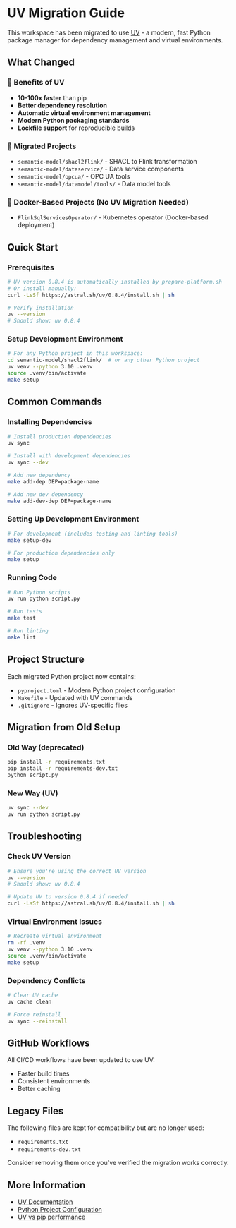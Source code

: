 # UV Migration Guide

This workspace has been migrated to use [UV](https://docs.astral.sh/uv/) - a modern, fast Python package manager for dependency management and virtual environments.

## What Changed

### 🚀 Benefits of UV
- **10-100x faster** than pip
- **Better dependency resolution** 
- **Automatic virtual environment management**
- **Modern Python packaging standards**
- **Lockfile support** for reproducible builds

### 📁 Migrated Projects
- `semantic-model/shacl2flink/` - SHACL to Flink transformation
- `semantic-model/dataservice/` - Data service components  
- `semantic-model/opcua/` - OPC UA tools
- `semantic-model/datamodel/tools/` - Data model tools

### 📁 Docker-Based Projects (No UV Migration Needed)
- `FlinkSqlServicesOperator/` - Kubernetes operator (Docker-based deployment)

## Quick Start

### Prerequisites
```bash
# UV version 0.8.4 is automatically installed by prepare-platform.sh
# Or install manually:
curl -LsSf https://astral.sh/uv/0.8.4/install.sh | sh

# Verify installation
uv --version
# Should show: uv 0.8.4
```

### Setup Development Environment
```bash
# For any Python project in this workspace:
cd semantic-model/shacl2flink/  # or any other Python project
uv venv --python 3.10 .venv
source .venv/bin/activate
make setup
```

## Common Commands

### Installing Dependencies
```bash
# Install production dependencies
uv sync

# Install with development dependencies  
uv sync --dev

# Add new dependency
make add-dep DEP=package-name

# Add new dev dependency
make add-dev-dep DEP=package-name
```

### Setting Up Development Environment
```bash
# For development (includes testing and linting tools)
make setup-dev

# For production dependencies only
make setup
```

### Running Code
```bash
# Run Python scripts
uv run python script.py

# Run tests
make test

# Run linting
make lint
```

## Project Structure

Each migrated Python project now contains:
- `pyproject.toml` - Modern Python project configuration
- `Makefile` - Updated with UV commands
- `.gitignore` - Ignores UV-specific files

## Migration from Old Setup

### Old Way (deprecated)
```bash
pip install -r requirements.txt
pip install -r requirements-dev.txt
python script.py
```

### New Way (UV)
```bash
uv sync --dev
uv run python script.py
```

## Troubleshooting

### Check UV Version
```bash
# Ensure you're using the correct UV version
uv --version
# Should show: uv 0.8.4

# Update UV to version 0.8.4 if needed
curl -LsSf https://astral.sh/uv/0.8.4/install.sh | sh
```

### Virtual Environment Issues
```bash
# Recreate virtual environment
rm -rf .venv
uv venv --python 3.10 .venv
source .venv/bin/activate
make setup
```

### Dependency Conflicts
```bash
# Clear UV cache
uv cache clean

# Force reinstall
uv sync --reinstall
```

## GitHub Workflows

All CI/CD workflows have been updated to use UV:
- Faster build times
- Consistent environments
- Better caching

## Legacy Files

The following files are kept for compatibility but are no longer used:
- `requirements.txt` 
- `requirements-dev.txt`

Consider removing them once you've verified the migration works correctly.

## More Information

- [UV Documentation](https://docs.astral.sh/uv/)
- [Python Project Configuration](https://docs.astral.sh/uv/concepts/projects/)
- [UV vs pip performance](https://astral.sh/blog/uv)
